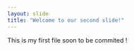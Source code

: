 ```yaml
---
layout: slide
title: "Welcome to our second slide!"
---
```

This is my first file soon to be commited !
